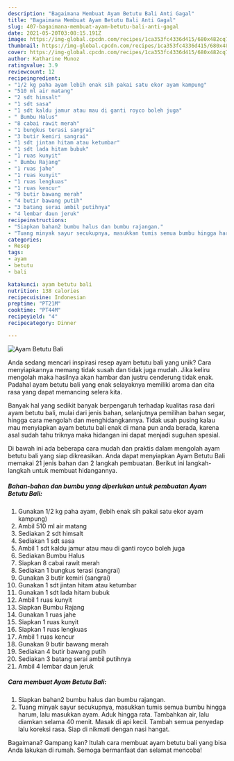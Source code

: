 ```yaml
---
description: "Bagaimana Membuat Ayam Betutu Bali Anti Gagal"
title: "Bagaimana Membuat Ayam Betutu Bali Anti Gagal"
slug: 407-bagaimana-membuat-ayam-betutu-bali-anti-gagal
date: 2021-05-20T03:08:15.191Z
image: https://img-global.cpcdn.com/recipes/1ca353fc4336d415/680x482cq70/ayam-betutu-bali-foto-resep-utama.jpg
thumbnail: https://img-global.cpcdn.com/recipes/1ca353fc4336d415/680x482cq70/ayam-betutu-bali-foto-resep-utama.jpg
cover: https://img-global.cpcdn.com/recipes/1ca353fc4336d415/680x482cq70/ayam-betutu-bali-foto-resep-utama.jpg
author: Katharine Munoz
ratingvalue: 3.9
reviewcount: 12
recipeingredient:
- "1/2 kg paha ayam lebih enak sih pakai satu ekor ayam kampung"
- "510 ml air matang"
- "2 sdt himsalt"
- "1 sdt sasa"
- "1 sdt kaldu jamur atau mau di ganti royco boleh juga"
- " Bumbu Halus"
- "8 cabai rawit merah"
- "1 bungkus terasi sangrai"
- "3 butir kemiri sangrai"
- "1 sdt jintan hitam atau ketumbar"
- "1 sdt lada hitam bubuk"
- "1 ruas kunyit"
- " Bumbu Rajang"
- "1 ruas jahe"
- "1 ruas kunyit"
- "1 ruas lengkuas"
- "1 ruas kencur"
- "9 butir bawang merah"
- "4 butir bawang putih"
- "3 batang serai ambil putihnya"
- "4 lembar daun jeruk"
recipeinstructions:
- "Siapkan bahan2 bumbu halus dan bumbu rajangan."
- "Tuang minyak sayur secukupnya, masukkan tumis semua bumbu hingga harum, lalu masukkan ayam. Aduk hingga rata. Tambahkan air, lalu diamkan selama 40 menit. Masak di api kecil. Tambah semua penyedap lalu koreksi rasa. Siap di nikmati dengan nasi hangat."
categories:
- Resep
tags:
- ayam
- betutu
- bali

katakunci: ayam betutu bali 
nutrition: 138 calories
recipecuisine: Indonesian
preptime: "PT21M"
cooktime: "PT44M"
recipeyield: "4"
recipecategory: Dinner

---
```



![Ayam Betutu Bali](https://img-global.cpcdn.com/recipes/1ca353fc4336d415/680x482cq70/ayam-betutu-bali-foto-resep-utama.jpg)

Anda sedang mencari inspirasi resep ayam betutu bali yang unik? Cara menyiapkannya memang tidak susah dan tidak juga mudah. Jika keliru mengolah maka hasilnya akan hambar dan justru cenderung tidak enak. Padahal ayam betutu bali yang enak selayaknya memiliki aroma dan cita rasa yang dapat memancing selera kita.

Banyak hal yang sedikit banyak berpengaruh terhadap kualitas rasa dari ayam betutu bali, mulai dari jenis bahan, selanjutnya pemilihan bahan segar, hingga cara mengolah dan menghidangkannya. Tidak usah pusing kalau mau menyiapkan ayam betutu bali enak di mana pun anda berada, karena asal sudah tahu triknya maka hidangan ini dapat menjadi suguhan spesial.




Di bawah ini ada beberapa cara mudah dan praktis dalam mengolah ayam betutu bali yang siap dikreasikan. Anda dapat menyiapkan Ayam Betutu Bali memakai 21 jenis bahan dan 2 langkah pembuatan. Berikut ini langkah-langkah untuk membuat hidangannya.

<!--inarticleads1-->

##### Bahan-bahan dan bumbu yang diperlukan untuk pembuatan Ayam Betutu Bali:

1. Gunakan 1/2 kg paha ayam, (lebih enak sih pakai satu ekor ayam kampung)
1. Ambil 510 ml air matang
1. Sediakan 2 sdt himsalt
1. Sediakan 1 sdt sasa
1. Ambil 1 sdt kaldu jamur atau mau di ganti royco boleh juga
1. Sediakan  Bumbu Halus
1. Siapkan 8 cabai rawit merah
1. Sediakan 1 bungkus terasi (sangrai)
1. Gunakan 3 butir kemiri (sangrai)
1. Gunakan 1 sdt jintan hitam atau ketumbar
1. Gunakan 1 sdt lada hitam bubuk
1. Ambil 1 ruas kunyit
1. Siapkan  Bumbu Rajang
1. Gunakan 1 ruas jahe
1. Siapkan 1 ruas kunyit
1. Siapkan 1 ruas lengkuas
1. Ambil 1 ruas kencur
1. Gunakan 9 butir bawang merah
1. Sediakan 4 butir bawang putih
1. Sediakan 3 batang serai ambil putihnya
1. Ambil 4 lembar daun jeruk




<!--inarticleads2-->

##### Cara membuat Ayam Betutu Bali:

1. Siapkan bahan2 bumbu halus dan bumbu rajangan.
1. Tuang minyak sayur secukupnya, masukkan tumis semua bumbu hingga harum, lalu masukkan ayam. Aduk hingga rata. Tambahkan air, lalu diamkan selama 40 menit. Masak di api kecil. Tambah semua penyedap lalu koreksi rasa. Siap di nikmati dengan nasi hangat.




Bagaimana? Gampang kan? Itulah cara membuat ayam betutu bali yang bisa Anda lakukan di rumah. Semoga bermanfaat dan selamat mencoba!

